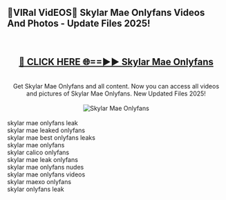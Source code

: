 <h2>🔴VIRal VidEOS🔴 Skylar Mae Onlyfans Videos And Photos - Update Files 2025!</h2>
<br>
<div align="center">
<h2><a href="https://virallinks.top/odZfE0" rel="nofollow">🔴 CLICK HERE 🌐==►► Skylar Mae Onlyfans</a></h2>
<br>
Get Skylar Mae Onlyfans and all content. Now you can access all videos and pictures of Skylar Mae Onlyfans. New Updated Files 2025!
<br>
<br>
<a href="https://virallinks.top/odZfE0" rel="nofollow" data-target="animated-image.originalLink"><img src="https://i.imgur.com/dJHk4Zq.gif)" alt="Skylar Mae Onlyfans" style="max-width: 100%; display: inline-block;" data-target="animated-image.originalImage"></a>
</div>
<br>
skylar mae onlyfans leak<br>
skylar mae leaked onlyfans<br>
skylar mae best onlyfans leaks<br>
skylar mae onlyfans<br>
skylar calico onlyfans<br>
skylar mae leak onlyfans<br>
skylar mae onlyfans nudes<br>
skylar mae onlyfans videos<br>
skylar maexo onlyfans<br>
skylar onlyfans leak